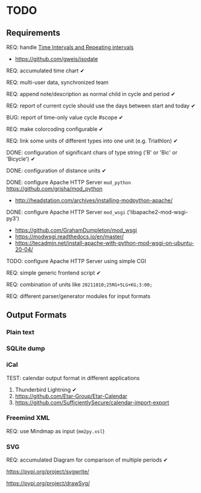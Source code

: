 
# TODO

## Requirements

REQ: handle [Time Intervals and Repeating intervals](https://en.wikipedia.org/wiki/ISO_8601#Time_intervals)
- <https://github.com/gweis/isodate>

REQ: accumulated time chart ✔

REQ: multi-user data, synchronized team

REQ: append note/description as normal child in cycle and period  ✔

REQ: report of current cycle should use the days between start and today  ✔

BUG: report of time-only value cycle #scope ✔

REQ: make colorcoding configurable ✔

REQ: link some units of different types into one unit (e.g. Triathlon) ✔

DONE: configuration of significant chars of type string ('B' or 'Bic' or 'Bicycle') ✔

DONE: configuration of distance units ✔

DONE: configure Apache HTTP Server `mod_python` https://github.com/grisha/mod_python
- http://headstation.com/archives/installing-modpython-apache/

DONE: configure Apache HTTP Server `mod_wsgi`  ('libapache2-mod-wsgi-py3')
- https://github.com/GrahamDumpleton/mod_wsgi
- https://modwsgi.readthedocs.io/en/master/
- https://tecadmin.net/install-apache-with-python-mod-wsgi-on-ubuntu-20-04/

TODO: configure Apache HTTP Server using simple CGI

REQ: simple generic frontend script ✔

REQ: combination of units like `20211010;25RG+5LG+KG;3:00;`

REQ: different parser/generator modules for input formats

## Output Formats

### Plain text

### SQLite dump

### iCal

TEST: calendar output format in different applications
1) Thunderbird Lightning ✔
1) https://github.com/Etar-Group/Etar-Calendar
1) https://github.com/SufficientlySecure/calendar-import-export

### Freemind XML

REQ: use Mindmap as input (`mm2py.xsl`)

### SVG

REQ: accumulated Diagram for comparison of multiple periods ✔

<https://pypi.org/project/svgwrite/>

<https://pypi.org/project/drawSvg/>
